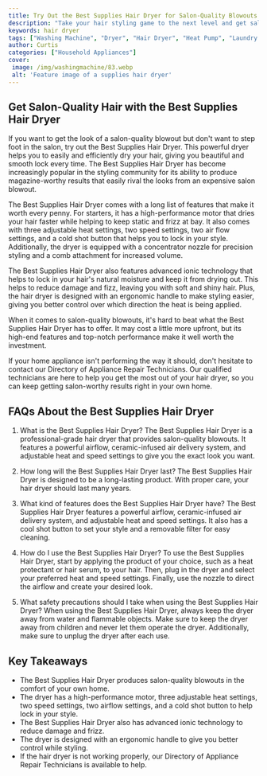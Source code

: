 ```yaml
---
title: Try Out the Best Supplies Hair Dryer for Salon-Quality Blowouts
description: "Take your hair styling game to the next level and get salon-quality blowouts with the best supplies hair dryer Get the insiders guide to the perfect combos and tips to get the best out of this amazing and highly effective tool"
keywords: hair dryer
tags: ["Washing Machine", "Dryer", "Hair Dryer", "Heat Pump", "Laundry Appliances"]
author: Curtis
categories: ["Household Appliances"]
cover: 
 image: /img/washingmachine/83.webp
 alt: 'Feature image of a supplies hair dryer'
---
```

## Get Salon-Quality Hair with the Best Supplies Hair Dryer

If you want to get the look of a salon-quality blowout but don't want to step foot in the salon, try out the Best Supplies Hair Dryer. This powerful dryer helps you to easily and efficiently dry your hair, giving you beautiful and smooth lock every time. The Best Supplies Hair Dryer has become increasingly popular in the styling community for its ability to produce magazine-worthy results that easily rival the looks from an expensive salon blowout.

The Best Supplies Hair Dryer comes with a long list of features that make it worth every penny. For starters, it has a high-performance motor that dries your hair faster while helping to keep static and frizz at bay. It also comes with three adjustable heat settings, two speed settings, two air flow settings, and a cold shot button that helps you to lock in your style. Additionally, the dryer is equipped with a concentrator nozzle for precision styling and a comb attachment for increased volume.

The Best Supplies Hair Dryer also features advanced ionic technology that helps to lock in your hair's natural moisture and keep it from drying out. This helps to reduce damage and fizz, leaving you with soft and shiny hair. Plus, the hair dryer is designed with an ergonomic handle to make styling easier, giving you better control over which direction the heat is being applied.

When it comes to salon-quality blowouts, it's hard to beat what the Best Supplies Hair Dryer has to offer. It may cost a little more upfront, but its high-end features and top-notch performance make it well worth the investment.

If your home appliance isn't performing the way it should, don't hesitate to contact our Directory of Appliance Repair Technicians. Our qualified technicians are here to help you get the most out of your hair dryer, so you can keep getting salon-worthy results right in your own home.

## FAQs About the Best Supplies Hair Dryer

1. What is the Best Supplies Hair Dryer?
The Best Supplies Hair Dryer is a professional-grade hair dryer that provides salon-quality blowouts. It features a powerful airflow, ceramic-infused air delivery system, and adjustable heat and speed settings to give you the exact look you want.

2. How long will the Best Supplies Hair Dryer last?
The Best Supplies Hair Dryer is designed to be a long-lasting product. With proper care, your hair dryer should last many years.

3. What kind of features does the Best Supplies Hair Dryer have?
The Best Supplies Hair Dryer features a powerful airflow, ceramic-infused air delivery system, and adjustable heat and speed settings. It also has a cool shot button to set your style and a removable filter for easy cleaning.

4. How do I use the Best Supplies Hair Dryer?
To use the Best Supplies Hair Dryer, start by applying the product of your choice, such as a heat protectant or hair serum, to your hair. Then, plug in the dryer and select your preferred heat and speed settings. Finally, use the nozzle to direct the airflow and create your desired look. 

5. What safety precautions should I take when using the Best Supplies Hair Dryer?
When using the Best Supplies Hair Dryer, always keep the dryer away from water and flammable objects. Make sure to keep the dryer away from children and never let them operate the dryer. Additionally, make sure to unplug the dryer after each use.

## Key Takeaways
- The Best Supplies Hair Dryer produces salon-quality blowouts in the comfort of your own home. 
- The dryer has a high-performance motor, three adjustable heat settings, two speed settings, two airflow settings, and a cold shot button to help lock in your style. 
- The Best Supplies Hair Dryer also has advanced ionic technology to reduce damage and frizz. 
- The dryer is designed with an ergonomic handle to give you better control while styling. 
- If the hair dryer is not working properly, our Directory of Appliance Repair Technicians is available to help.
